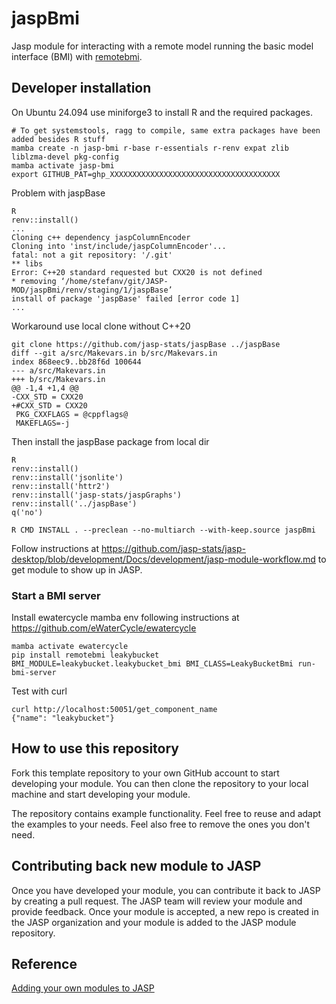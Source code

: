 # jaspBmi

Jasp module for interacting with a remote model running the basic model interface (BMI) with [remotebmi](https://github.com/eWaterCycle/remotebmi).

## Developer installation

On Ubuntu 24.094 use miniforge3 to install R and the required packages.

```shell
# To get systemstools, ragg to compile, same extra packages have been added besides R stuff
mamba create -n jasp-bmi r-base r-essentials r-renv expat zlib liblzma-devel pkg-config
mamba activate jasp-bmi
export GITHUB_PAT=ghp_XXXXXXXXXXXXXXXXXXXXXXXXXXXXXXXXXXXXXX
```

Problem with jaspBase

```
R
renv::install()
...
Cloning c++ dependency jaspColumnEncoder
Cloning into 'inst/include/jaspColumnEncoder'...
fatal: not a git repository: '/.git'
** libs
Error: C++20 standard requested but CXX20 is not defined
* removing ‘/home/stefanv/git/JASP-MOD/jaspBmi/renv/staging/1/jaspBase’
install of package 'jaspBase' failed [error code 1]
...
```

Workaround use local clone without C++20

```shell
git clone https://github.com/jasp-stats/jaspBase ../jaspBase
diff --git a/src/Makevars.in b/src/Makevars.in
index 868eec9..bb28f6d 100644
--- a/src/Makevars.in
+++ b/src/Makevars.in
@@ -1,4 +1,4 @@
-CXX_STD = CXX20
+#CXX_STD = CXX20
 PKG_CXXFLAGS = @cppflags@
 MAKEFLAGS=-j
```

Then install the jaspBase package from local dir

```shell
R
renv::install()
renv::install('jsonlite')
renv::install('httr2')
renv::install('jasp-stats/jaspGraphs')
renv::install('../jaspBase')
q('no')
```

```shell
R CMD INSTALL . --preclean --no-multiarch --with-keep.source jaspBmi
```

Follow instructions at https://github.com/jasp-stats/jasp-desktop/blob/development/Docs/development/jasp-module-workflow.md to get module to show up in JASP.

### Start a BMI server

Install ewatercycle mamba env following instructions at https://github.com/eWaterCycle/ewatercycle

```shell
mamba activate ewatercycle
pip install remotebmi leakybucket
BMI_MODULE=leakybucket.leakybucket_bmi BMI_CLASS=LeakyBucketBmi run-bmi-server
```

Test with curl
```shell
curl http://localhost:50051/get_component_name
{"name": "leakybucket"}
```

## How to use this repository

Fork this template repository to your own GitHub account to start developing your module.
You can then clone the repository to your local machine and start developing your module.

The repository contains example functionality.
Feel free to reuse and adapt the examples to your needs.
Feel also free to remove the ones you don't need.

## Contributing back new module to JASP

Once you have developed your module, you can contribute it back to JASP by creating a pull request.
The JASP team will review your module and provide feedback.
Once your module is accepted, a new repo is created in the JASP organization and your module is added to the JASP module repository.

## Reference
[Adding your own modules to JASP](https://github.com/jasp-stats/jasp-desktop/blob/development/Docs/development/jasp-adding-module.md)